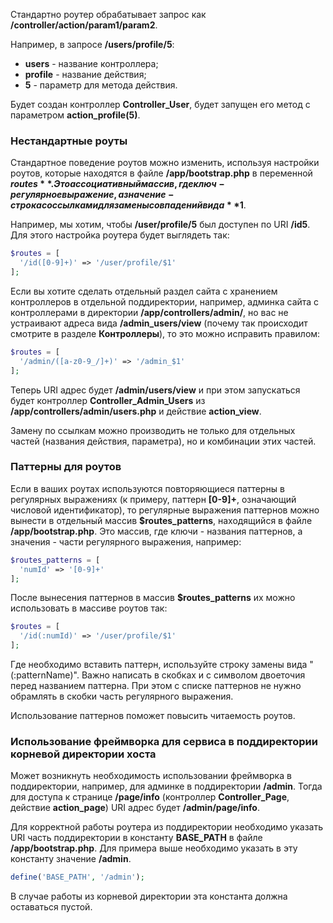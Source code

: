 Стандартно роутер обрабатывает запрос как **/controller/action/param1/param2**.

Например, в запросе **/users/profile/5**:
* **users** - название контроллера;
* **profile** - название действия;
* **5** - параметр для метода действия.

Будет создан контроллер **Controller_User**, будет запущен его метод с параметром **action_profile(5)**.

### Нестандартные роуты

Стандартное поведение роутов можно изменить, используя настройки роутов, которые находятся в файле **/app/bootstrap.php** в переменной **$routes**.
Это ассоциативный массив, где ключ - регулярное выражение, а значение - строка со ссылками для замены совпадений вида **$1**.

Например, мы хотим, чтобы **/user/profile/5** был доступен по URI **/id5**. Для этого настройка роутера будет выглядеть так:
```php
$routes = [
  '/id([0-9]+)' => '/user/profile/$1'
];
```

Если вы хотите сделать отдельный раздел сайта с хранением контроллеров в отдельной поддиректории, например, админка сайта
с контроллерами в директории **/app/controllers/admin/**, но вас не устраивают адреса вида **/admin_users/view** (почему так происходит смотрите в разделе **Контроллеры**), то это можно исправить правилом:
```php
$routes = [
  '/admin/([a-z0-9_/]+)' => '/admin_$1'
];
```

Теперь URI адрес будет **/admin/users/view** и при этом запускаться будет контроллер **Controller_Admin_Users** из **/app/controllers/admin/users.php** и действие **action_view**.

Замену по ссылкам можно производить не только для отдельных частей (названия действия, параметра), но и комбинации этих частей.

### Паттерны для роутов

Если в ваших роутах используются повторяющиеся паттерны в регулярных выражениях (к примеру, паттерн **[0-9]+**, означающий числовой идентификатор), то регулярные выражения паттернов можно вынести в отдельный массив **$routes_patterns**, находящийся в файле **/app/bootstrap.php**. Это массив, где ключи - названия паттернов, а значения - части регулярного выражения, например:
```php
$routes_patterns = [
  'numId' => '[0-9]+'
];
```

После вынесения паттернов в массив **$routes_patterns** их можно использовать в массиве роутов так:
```php
$routes = [
  '/id(:numId)' => '/user/profile/$1'
];
```

Где необходимо вставить паттерн, используйте строку замены вида "(:patternName)". Важно написать в скобках и с символом двоеточия перед названием паттерна. При этом с списке паттернов не нужно обрамлять в скобки часть регулярного выражения.

Использование паттернов поможет повысить читаемость роутов.

### Использование фреймворка для сервиса в поддиректории корневой директории хоста

Может возникнуть необходимость использовании фреймворка в поддиректории, например, для админке в поддиректории **/admin**. Тогда для доступа к странице **/page/info** (контроллер **Controller_Page**, действие **action_page**) URI адрес будет **/admin/page/info**.

Для корректной работы роутера из поддиректории необходимо указать URI часть поддиректории в константу **BASE_PATH** в файле **/app/bootstrap.php**. Для примера выше необходимо указать в эту константу значение **/admin**.
```php
define('BASE_PATH', '/admin');
```

В случае работы из корневой директории эта константа должна оставаться пустой.
